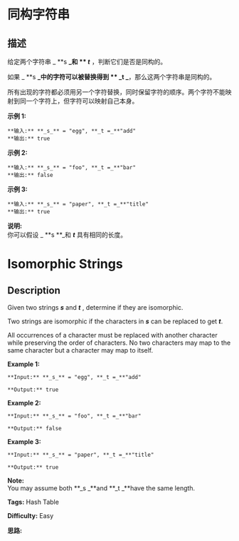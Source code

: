 # 同构字符串

## 描述

给定两个字符串  _ **s  **_和  ** _t_** ，判断它们是否是同构的。

如果  _ **s  **_中的字符可以被替换得到  ** _t  _**，那么这两个字符串是同构的。

所有出现的字符都必须用另一个字符替换，同时保留字符的顺序。两个字符不能映射到同一个字符上，但字符可以映射自己本身。

**示例 1:**

    
    
    **输入:** **_s_** = "egg", **_t =_**"add"
    **输出:** true
    

**示例 2:**

    
    
    **输入:** **_s_** = "foo", **_t =_**"bar"
    **输出:** false

**示例 3:**

    
    
    **输入:** **_s_** = "paper", **_t =_**"title"
    **输出:** true

**说明:**  
你可以假设  _ **s  **_和 **_t_** 具有相同的长度。



# Isomorphic Strings

## Description



Given two strings **_s_** and **_t_** , determine if they are isomorphic.

Two strings are isomorphic if the characters in **_s_** can be replaced to get **_t_**.

All occurrences of a character must be replaced with another character while preserving the order of characters. No two characters may map to the same character but a character may map to itself.

**Example 1:**

    
    
    **Input:** **_s_** = "egg", **_t =_**"add"
    **Output:** true
    

**Example 2:**

    
    
    **Input:** **_s_** = "foo", **_t =_**"bar"
    **Output:** false

**Example 3:**

    
    
    **Input:** **_s_** = "paper", **_t =_**"title"
    **Output:** true

**Note:**  
You may assume both **_s  _**and **_t  _**have the same length.


**Tags:** Hash Table

**Difficulty:** Easy

**思路:**
